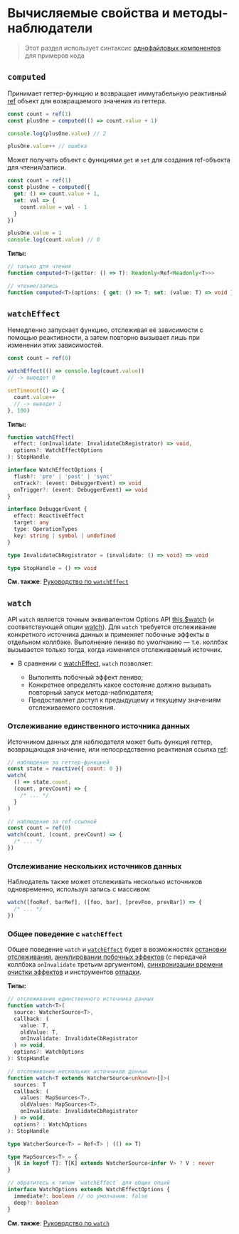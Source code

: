 # Вычисляемые свойства и методы-наблюдатели

> Этот раздел использует синтаксис [однофайловых компонентов](../guide/single-file-component.md) для примеров кода

## `computed`

Принимает геттер-функцию и возвращает иммутабельную реактивный [ref](refs-api.md#ref) объект для возвращаемого значения из геттера.

```js
const count = ref(1)
const plusOne = computed(() => count.value + 1)

console.log(plusOne.value) // 2

plusOne.value++ // ошибка
```

Может получать объект с функциями `get` и `set` для создания ref-объекта для чтения/записи.

```js
const count = ref(1)
const plusOne = computed({
  get: () => count.value + 1,
  set: val => {
    count.value = val - 1
  }
})

plusOne.value = 1
console.log(count.value) // 0
```

**Типы:**

```ts
// только для чтения
function computed<T>(getter: () => T): Readonly<Ref<Readonly<T>>>

// чтение/запись
function computed<T>(options: { get: () => T; set: (value: T) => void }): Ref<T>
```

## `watchEffect`

Немедленно запускает функцию, отслеживая её зависимости с помощью реактивности, а затем повторно вызывает лишь при изменении этих зависимостей.

```js
const count = ref(0)

watchEffect(() => console.log(count.value))
// -> выведет 0

setTimeout(() => {
  count.value++
  // -> выведет 1
}, 100)
```

**Типы:**

```ts
function watchEffect(
  effect: (onInvalidate: InvalidateCbRegistrator) => void,
  options?: WatchEffectOptions
): StopHandle

interface WatchEffectOptions {
  flush?: 'pre' | 'post' | 'sync'
  onTrack?: (event: DebuggerEvent) => void
  onTrigger?: (event: DebuggerEvent) => void
}

interface DebuggerEvent {
  effect: ReactiveEffect
  target: any
  type: OperationTypes
  key: string | symbol | undefined
}

type InvalidateCbRegistrator = (invalidate: () => void) => void

type StopHandle = () => void
```

**См. также**: [Руководство по `watchEffect`](../guide/reactivity-computed-watchers.md#watcheffect)

## `watch`

API `watch` является точным эквивалентом Options API [this.$watch](instance-methods.md#watch) (и соответствующей опции [watch](options-data.md#watch)). Для `watch` требуется отслеживание конкретного источника данных и применяет побочные эффекты в отдельном коллбэке. Выполнение лениво по умолчанию — т.е. коллбэк вызывается только тогда, когда изменился отслеживаемый источник.

- В сравнении с [watchEffect](#watcheffect), `watch` позволяет:

  - Выполнять побочный эффект лениво;
  - Конкретнее определять какое состояние должно вызывать повторный запуск метода-наблюдателя;
  - Предоставляет доступ к предыдущему и текущему значениям отслеживаемого состояния.

### Отслеживание единственного источника данных

Источником данных для наблюдателя может быть функция геттер, возвращающая значение, или непосредственно реактивная ссылка [ref](refs-api.md#ref):

```js
// наблюдение за геттер-функцией
const state = reactive({ count: 0 })
watch(
  () => state.count,
  (count, prevCount) => {
    /* ... */
  }
)

// наблюдение за ref-ссылкой
const count = ref(0)
watch(count, (count, prevCount) => {
  /* ... */
})
```

### Отслеживание нескольких источников данных

Наблюдатель также может отслеживать несколько источников одновременно, используя запись с массивом:

```js
watch([fooRef, barRef], ([foo, bar], [prevFoo, prevBar]) => {
  /* ... */
})
```

### Общее поведение с `watchEffect`

Общее поведение `watch` и [`watchEffect`](#watcheffect) будет в возможностях [остановки отслеживания](../guide/reactivity-computed-watchers.md#остановка-отслеживания), [аннулировании побочных эффектов](../guide/reactivity-computed-watchers.md#аннулирование-побочных-эффектов) (с передачей коллбэка `onInvalidate` третьим аргументом), [синхронизации времени очистки эффектов](../guide/reactivity-computed-watchers.md#синхронизация-времени-очистки-эффектов) и инструментов [отладки](../guide/reactivity-computed-watchers.md#отладка-наблюдателеи).


**Типы:**

```ts
// отслеживание единственного источника данных
function watch<T>(
  source: WatcherSource<T>,
  callback: (
    value: T,
    oldValue: T,
    onInvalidate: InvalidateCbRegistrator
  ) => void,
  options?: WatchOptions
): StopHandle

// отслеживание нескольких источников данных
function watch<T extends WatcherSource<unknown>[]>(
  sources: T
  callback: (
    values: MapSources<T>,
    oldValues: MapSources<T>,
    onInvalidate: InvalidateCbRegistrator
  ) => void,
  options? : WatchOptions
): StopHandle

type WatcherSource<T> = Ref<T> | (() => T)

type MapSources<T> = {
  [K in keyof T]: T[K] extends WatcherSource<infer V> ? V : never
}

// обратитесь к типам `watchEffect` для общих опций
interface WatchOptions extends WatchEffectOptions {
  immediate?: boolean // по умолчанию: false
  deep?: boolean
}
```

**См. также**: [Руководство по `watch`](../guide/reactivity-computed-watchers.md#watch)
